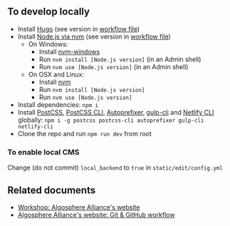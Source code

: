 ## To develop locally
- Install [Hugo](https://gohugo.io/getting-started/installing#binary-cross-platform) (see version in [workflow file](/.github/workflows/deploy-main.yml#L12))
- Install [Node.js via nvm](https://docs.npmjs.com/downloading-and-installing-node-js-and-npm) (see version in [workflow file](/.github/workflows/deploy-main.yml#L13))
  - On Windows:
    - Install [nvm-windows](https://github.com/coreybutler/nvm-windows#installation--upgrades)
    - Run `nvm install [Node.js version]` (in an Admin shell)
    - Run `nvm use [Node.js version]` (in an Admin shell)
  - On OSX and Linux:
    - Install [nvm](https://github.com/nvm-sh/nvm#installation-and-update)
    - Run `nvm install [Node.js version]`
    - Run `nvm use [Node.js version]`
- Install dependencies: `npm i`
- Install [PostCSS](https://postcss.org/), [PostCSS CLI](https://github.com/postcss/postcss-cli), [Autoprefixer](https://github.com/postcss/autoprefixer), [gulp-cli](https://www.npmjs.com/package/gulp-cli) and [Netlify CLI](https://docs.netlify.com/cli/get-started/) globally: `npm i -g postcss postcss-cli autoprefixer gulp-cli netlify-cli`
- Clone the repo and run `npm run dev` from root

### To enable local CMS
Change (do not commit) `local_backend` to `true` in `static/edit/config.yml`

## Related documents
- [Workshop: Algosphere Alliance's website](https://docs.google.com/document/d/1nXhrGaih0b8pFP8Ucf730qY53uq6WcF2PzS4Bp4ynPM/)
- [Algosphere Alliance's website: Git & GitHub workflow](https://docs.google.com/presentation/d/e/2PACX-1vQ8a_SuCwfdwo3vQfkTxA5VQKzUnSrmZOd0PrX_fnK4W7xoKqxdiKmjVs5XXt7hfAsCUtsa2j0F_zZd/pub)
